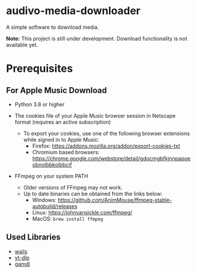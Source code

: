 # audivo-media-downloader
A simple software to download media.

**Note:** This project is still under development. Download functionality is not available yet.


# Prerequisites

## For Apple Music Download
 - Python 3.8 or higher
 - The cookies file of your Apple Music browser session in Netscape format (requires an active subscription)
    - To export your cookies, use one of the following browser extensions while signed in to Apple Music:
        - Firefox: https://addons.mozilla.org/addon/export-cookies-txt
        - Chromium based browsers: https://chrome.google.com/webstore/detail/gdocmgbfkjnnpapoeobnolbbkoibbcif

 - FFmpeg on your system PATH
    - Older versions of FFmpeg may not work.
    - Up to date binaries can be obtained from the links below:
        - Windows: https://github.com/AnimMouse/ffmpeg-stable-autobuild/releases
        - Linux: https://johnvansickle.com/ffmpeg/
        - MacOS: `brew install ffmpeg`


## Used Libraries

- [wails](https://github.com/wailsapp/wails)
- [yt-dlp](https://github.com/yt-dlp/yt-dlp)
- [gamdl](https://github.com/glomatico/gamdl)
